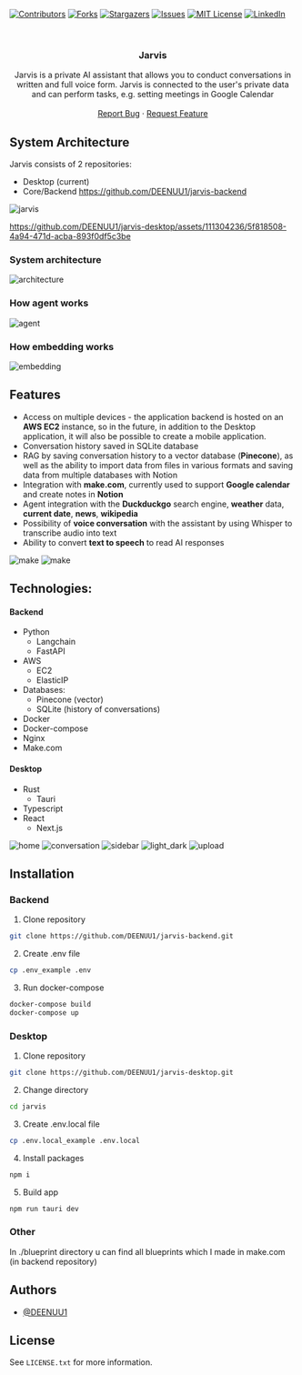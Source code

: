 <a name="readme-top"></a>

[![Contributors][contributors-shield]][contributors-url]
[![Forks][forks-shield]][forks-url]
[![Stargazers][stars-shield]][stars-url]
[![Issues][issues-shield]][issues-url]
[![MIT License][license-shield]][license-url]
[![LinkedIn][linkedin-shield]][linkedin-url]



<br />
<div align="center">
  <h3 align="center">Jarvis</h3>

  <p align="center">
    Jarvis is a private AI assistant that allows you to conduct conversations in written and full voice form.
    Jarvis is connected to the user's private data and can perform tasks, e.g. setting meetings in Google Calendar
    <br />
    <br />
    <a href="https://github.com/DEENUU1/jarvis-backend/issues">Report Bug</a>
    ·
    <a href="https://github.com/DEENUU1/jarvis-backend/issues">Request Feature</a>
  </p>
</div>

## System Architecture

Jarvis consists of 2 repositories:

- Desktop (current)
- Core/Backend https://github.com/DEENUU1/jarvis-backend

<img src="assets/tools.png" alt="jarvis" />

https://github.com/DEENUU1/jarvis-desktop/assets/111304236/5f818508-4a94-471d-acba-893f0df5c3be

### System architecture
<img src="assets/1.png" alt="architecture"/>

### How agent works
<img src="assets/2.png" alt="agent"/>

### How embedding works
<img src="assets/3.png" alt="embedding"/>

## Features

- Access on multiple devices - the application backend is hosted on an **AWS EC2** instance, so in the future, in addition
  to the Desktop application, it will also be possible to create a mobile application.
- Conversation history saved in SQLite database
- RAG by saving conversation history to a vector database (**Pinecone**), as well as the ability to import data from files
  in various formats and saving data from multiple databases with Notion
- Integration with **make.com**, currently used to support **Google calendar** and create notes in **Notion**
- Agent integration with the **Duckduckgo** search engine, **weather** data, **current date**, **news**, **wikipedia**
- Possibility of **voice conversation** with the assistant by using Whisper to transcribe audio into text
- Ability to convert **text to speech** to read AI responses

<img src="assets/Screenshot_1.png" alt="make"/>
<img src="assets/Screenshot_2.png" alt="make"/>

## Technologies:

#### Backend

- Python
  - Langchain
  - FastAPI
- AWS
  - EC2
  - ElasticIP
- Databases:
  - Pinecone (vector)
  - SQLite (history of conversations)
- Docker
- Docker-compose
- Nginx
- Make.com

#### Desktop

- Rust
  - Tauri
- Typescript
- React
  - Next.js

<img src="assets/a.png" alt="home"/>
<img src="assets/b.png" alt="conversation"/>
<img src="assets/c.png" alt="sidebar"/>
<img src="assets/d.png" alt="light_dark"/>
<img src="assets/e.png" alt="upload"/>

## Installation

### Backend

1. Clone repository

```bash
git clone https://github.com/DEENUU1/jarvis-backend.git
```

2. Create .env file

```bash
cp .env_example .env
```

3. Run docker-compose

```bash
docker-compose build
docker-compose up
```

### Desktop

1. Clone repository

```bash
git clone https://github.com/DEENUU1/jarvis-desktop.git
```

2. Change directory

```bash
cd jarvis
```

3. Create .env.local file

```bash
cp .env.local_example .env.local
```

4. Install packages

```bash
npm i
```

5. Build app

```bash
npm run tauri dev
```

### Other
In ./blueprint directory u can find all blueprints which I made in make.com
(in backend repository)

## Authors

- [@DEENUU1](https://www.github.com/DEENUU1)

<!-- LICENSE -->

## License

See `LICENSE.txt` for more information.


<!-- MARKDOWN LINKS & IMAGES -->
<!-- https://www.markdownguide.org/basic-syntax/#reference-style-links -->

[contributors-shield]: https://img.shields.io/github/contributors/DEENUU1/jarvis-backend.svg?style=for-the-badge

[contributors-url]: https://github.com/DEENUU1/jarvis-backend/graphs/contributors

[forks-shield]: https://img.shields.io/github/forks/DEENUU1/jarvis-backend.svg?style=for-the-badge

[forks-url]: https://github.com/DEENUU1/jarvis-backend/network/members

[stars-shield]: https://img.shields.io/github/stars/DEENUU1/jarvis-backend.svg?style=for-the-badge

[stars-url]: https://github.com/DEENUU1/jarvis-backend/stargazers

[issues-shield]: https://img.shields.io/github/issues/DEENUU1/jarvis-backend.svg?style=for-the-badge

[issues-url]: https://github.com/DEENUU1/jarvis-backend/issues

[license-shield]: https://img.shields.io/github/license/DEENUU1/jarvis-backend.svg?style=for-the-badge

[license-url]: https://github.com/DEENUU1/jarvis-backend/blob/master/LICENSE.txt

[linkedin-shield]: https://img.shields.io/badge/-LinkedIn-black.svg?style=for-the-badge&logo=linkedin&colorB=555

[linkedin-url]: https://linkedin.com/in/kacper-wlodarczyk

[basic]: https://github.com/DEENUU1/jarvis-backend/blob/main/assets/v1_2/basic.gif?raw=true

[full]: https://github.com/DEENUU1/jarvis-backend/blob/main/assets/v1_2/full.gif?raw=true

[search]: https://github.com/DEENUU1/jarvis-backend/blob/main/assets/v1_2/search.gif?raw=true
